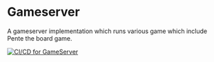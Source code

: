 # Gameserver
A gameserver implementation which runs various game which include Pente the board game.

[![CI/CD for GameServer](https://github.com/Cole-s-Personal-Organization/Pente/actions/workflows/Gameserver.yaml/badge.svg)](https://github.com/Cole-s-Personal-Organization/Pente/actions/workflows/Gameserver.yaml)


